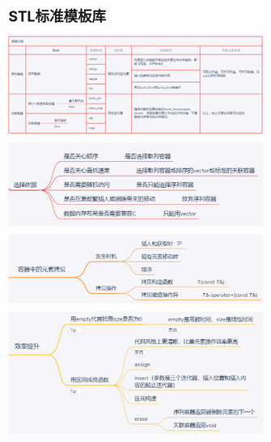 # STL标准模板库

![](../../.gitbook/assets/image%20%282%29.png)

![](../../.gitbook/assets/image%20%288%29.png)

![](../../.gitbook/assets/image%20%287%29.png)

![](../../.gitbook/assets/image%20%286%29.png)

